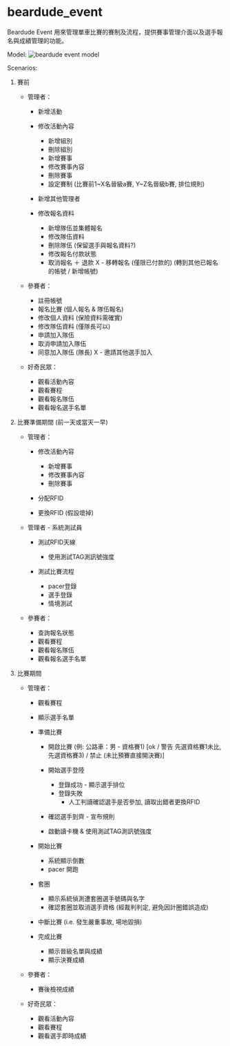 # beardude_event

Beardude Event 用來管理單車比賽的賽制及流程，提供賽事管理介面以及選手報名與成績管理的功能。

Model:
![beardude event model](https://cloud.githubusercontent.com/assets/6611716/26051930/677f9c78-3996-11e7-99f6-eb277ea4ff86.jpg)

Scenarios:
1. 賽前

    - 管理者：

        - 新增活動

        - 修改活動內容
            - 新增組別
            - 刪除組別
            - 新增賽事
            - 修改賽事內容
            - 刪除賽事
            - 設定賽制 (比賽前1~X名晉級a賽, Y~Z名晉級b賽, 排位規則)

        - 新增其他管理者

        - 修改報名資料
            - 新增隊伍並集體報名
            - 修改隊伍資料
            - 刪除隊伍 (保留選手與報名資料?)
            - 修改報名付款狀態
            - 取消報名 ＋ 退款
            X - 移轉報名 (僅限已付款的) (轉到其他已報名的帳號 / 新增帳號)

    - 參賽者：

        - 註冊帳號
        - 報名比賽 (個人報名 & 隊伍報名)
        - 修改個人資料 (保險資料需確實)
        - 修改隊伍資料 (僅隊長可以)
        - 申請加入隊伍
        - 取消申請加入隊伍
        - 同意加入隊伍 (隊長)
        X - 邀請其他選手加入

    - 好奇民眾：

        - 觀看活動內容
        - 觀看賽程
        - 觀看報名隊伍
        - 觀看報名選手名單

2. 比賽準備期間 (前一天或當天一早)

    - 管理者：

        - 修改活動內容
            - 新增賽事
            - 修改賽事內容
            - 刪除賽事

        - 分配RFID
        - 更換RFID (假設壞掉)

    - 管理者 - 系統測試員
        - 測試RFID天線
            - 使用測試TAG測訊號強度

        - 測試比賽流程
            - pacer登錄
            - 選手登錄
            - 情境測試

    - 參賽者：
        - 查詢報名狀態
        - 觀看賽程
        - 觀看報名隊伍
        - 觀看報名選手名單

3. 比賽期間

    - 管理者：
        - 觀看賽程
        - 顯示選手名單
        - 準備比賽
            - 開啟比賽 (例: 公路車：男 - 資格賽1) [ok / 警告 先選資格賽1未比, 先選資格賽3) / 禁止 (未比預賽直接開決賽)]
            - 開始選手登陸
                - 登錄成功 - 顯示選手排位
                - 登錄失敗
                    - 人工判讀確認選手是否參加, 讀取出錯者更換RFID

            - 確認選手到齊 - 宣布規則

            - 啟動讀卡機 & 使用測試TAG測訊號強度

        - 開始比賽
            - 系統顯示倒數
            - pacer 開跑

        - 套圈
            - 顯示系統偵測遭套圈選手號碼與名字
            - 確認套圈並取消選手資格 (經裁判判定, 避免因計圈錯誤造成)

        - 中斷比賽 (i.e. 發生嚴重事故, 場地毀損)

        - 完成比賽
            - 顯示晉級名單與成績
            - 顯示決賽成績

    - 參賽者：
        - 賽後檢視成績

    - 好奇民眾：
        - 觀看活動內容
        - 觀看賽程
        - 觀看選手即時成績

